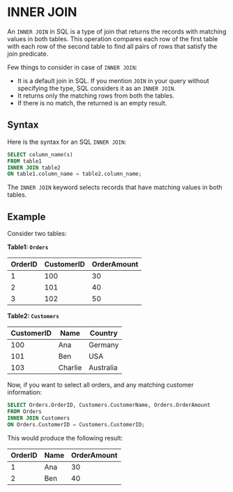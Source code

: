 # INNER JOIN

An `INNER JOIN` in SQL is a type of join that returns the records with matching values in both tables. This operation compares each row of the first table with each row of the second table to find all pairs of rows that satisfy the join predicate.

Few things to consider in case of `INNER JOIN`:

- It is a default join in SQL. If you mention `JOIN` in your query without specifying the type, SQL considers it as an `INNER JOIN`.
- It returns only the matching rows from both the tables.
- If there is no match, the returned is an empty result.

## Syntax

Here is the syntax for an SQL `INNER JOIN`:

```sql
SELECT column_name(s)
FROM table1
INNER JOIN table2
ON table1.column_name = table2.column_name;
```

The `INNER JOIN` keyword selects records that have matching values in both tables.

## Example

Consider two tables:

**Table1: `Orders`**

|OrderID|CustomerID|OrderAmount|
|-------|----------|-----------|
|1      |100       |30         |
|2      |101       |40         |
|3      |102       |50         |

**Table2: `Customers`**

|CustomerID|Name    |Country  |
|----------|--------|---------|
|100       |Ana     |Germany  |
|101       |Ben     |USA      |
|103       |Charlie |Australia|

Now, if you want to select all orders, and any matching customer information:

```sql
SELECT Orders.OrderID, Customers.CustomerName, Orders.OrderAmount
FROM Orders
INNER JOIN Customers
ON Orders.CustomerID = Customers.CustomerID;
```

This would produce the following result:

|OrderID|Name|OrderAmount|
|-------|----|-----------|
|1      |Ana |30         |
|2      |Ben |40         |
